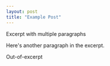 ```yaml
---
layout: post
title: "Example Post"
---
```


Excerpt with multiple paragraphs

Here's another paragraph in the excerpt.
<!--more-->
Out-of-excerpt
